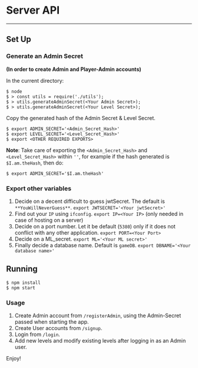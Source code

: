 # Server API
---------

## Set Up

### Generate an Admin Secret 
**(In order to create Admin and Player-Admin accounts)**

In the current directory:

```
$ node
$ > const utils = require('./utils');
$ > utils.generateAdminSecret(<Your Admin Secret>);
$ > utils.generateAdminSecret(<Your Level Secret>);
```

Copy the generated hash of the Admin Secret & Level Secret.

```
$ export ADMIN_SECRET='<Admin_Secret_Hash>'
$ export LEVEL_SECRET='<Level_Secret_Hash>'
$ export <OTHER REQUIRED EXPORTS>
```
**Note**: Take care of exporting the `<Admin_Secret_Hash>` and `<Level_Secret_Hash>` within `''`,
for example if the hash generated is `$I.am.theHash`, then do:
```
$ export ADMIN_SECRET='$I.am.theHash'
```

### Export other variables
1. Decide on a decent difficult to guess jwtSecret. The default is `**YouWillNeverGuess**`.
`export JWTSECRET='<Your jwtSecret>'`
2. Find out your `IP` using `ifconfig`.
`export IP=<Your IP>` (only needed in case of hosting on a server)
3. Decide on a port number. Let it be default (`5380`) only if it does not conflict with any other application.
`export PORT=<Your Port>`
4. Decide on a ML_secret.
`export ML='<Your ML secret>'`
5. Finally decide a database name. Default is `gameDB`.
`export DBNAME='<Your database name>'`


## Running 

```
$ npm install
$ npm start
```

### Usage
1. Create Admin account from `/registerAdmin`, using the Admin-Secret passed when starting the app.
2. Create User accounts from `/signup`.
3. Login from `/login`. 
4. Add new levels and modify existing levels after logging in as an Admin user.

Enjoy!
